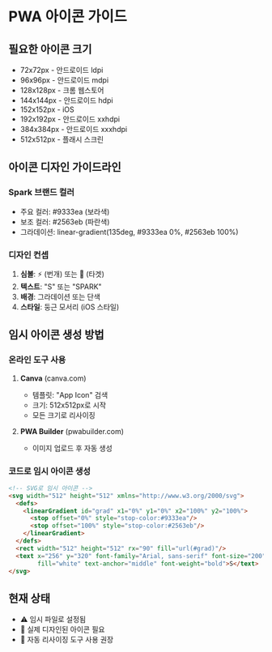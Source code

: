 # PWA 아이콘 가이드

## 필요한 아이콘 크기
- 72x72px - 안드로이드 ldpi
- 96x96px - 안드로이드 mdpi  
- 128x128px - 크롬 웹스토어
- 144x144px - 안드로이드 hdpi
- 152x152px - iOS
- 192x192px - 안드로이드 xxhdpi
- 384x384px - 안드로이드 xxxhdpi
- 512x512px - 플래시 스크린

## 아이콘 디자인 가이드라인

### Spark 브랜드 컬러
- 주요 컬러: #9333ea (보라색)
- 보조 컬러: #2563eb (파란색)
- 그라데이션: linear-gradient(135deg, #9333ea 0%, #2563eb 100%)

### 디자인 컨셉
1. **심볼**: ⚡ (번개) 또는 🎯 (타겟) 
2. **텍스트**: "S" 또는 "SPARK"
3. **배경**: 그라데이션 또는 단색
4. **스타일**: 둥근 모서리 (iOS 스타일)

## 임시 아이콘 생성 방법

### 온라인 도구 사용
1. **Canva** (canva.com)
   - 템플릿: "App Icon" 검색
   - 크기: 512x512px로 시작
   - 모든 크기로 리사이징

2. **PWA Builder** (pwabuilder.com)
   - 이미지 업로드 후 자동 생성

### 코드로 임시 아이콘 생성
```html
<!-- SVG로 임시 아이콘 -->
<svg width="512" height="512" xmlns="http://www.w3.org/2000/svg">
  <defs>
    <linearGradient id="grad" x1="0%" y1="0%" x2="100%" y2="100%">
      <stop offset="0%" style="stop-color:#9333ea"/>
      <stop offset="100%" style="stop-color:#2563eb"/>
    </linearGradient>
  </defs>
  <rect width="512" height="512" rx="90" fill="url(#grad)"/>
  <text x="256" y="320" font-family="Arial, sans-serif" font-size="200" 
        fill="white" text-anchor="middle" font-weight="bold">S</text>
</svg>
```

## 현재 상태
- ⚠️ 임시 파일로 설정됨
- 📝 실제 디자인된 아이콘 필요
- 🔄 자동 리사이징 도구 사용 권장